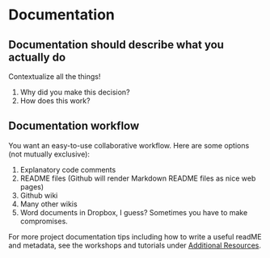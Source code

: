# Documentation

## Documentation should describe what you actually do

Contextualize all the things!

1.  Why did you make this decision?
2.  How does this work?

## Documentation workflow

You want an easy-to-use collaborative workflow. Here are some options (not mutually exclusive):

1.  Explanatory code comments
2.  README files (Github will render Markdown README files as nice web pages)
3.  Github wiki
4.  Many other wikis
5.  Word documents in Dropbox, I guess? Sometimes you have to make compromises.

For more project documentation tips including how to write a useful readME and metadata, see the workshops and tutorials under [Additional Resources](https://ucdavisdatalab.github.io/workshop_data-science-software-management/additional-resources.html).
